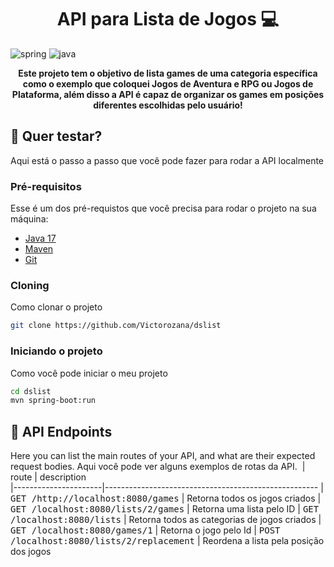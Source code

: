 [JAVA_BADGE]:https://img.shields.io/badge/java-%23ED8B00.svg?style=for-the-badge&logo=openjdk&logoColor=white
[SPRING_BADGE]: https://img.shields.io/badge/spring-%236DB33F.svg?style=for-the-badge&logo=spring&logoColor=white


<h1 align="center" style="font-weight: bold;">API para Lista de Jogos 💻</h1>

![spring][SPRING_BADGE]
![java][JAVA_BADGE]


<p align="center">
  <b>Este projeto tem o objetivo de lista games de uma categoria específica como o exemplo que coloquei Jogos de Aventura e RPG ou Jogos de Plataforma, além disso a API é capaz de organizar os games em posições diferentes escolhidas pelo usuário!</b>
</p>

<h2 id="started">🚀 Quer testar?</h2>

Aqui está o passo a passo que você pode fazer para rodar a API localmente

<h3>Pré-requisitos</h3>

Esse é um dos pré-requistos que você precisa para rodar o projeto na sua máquina:

- [Java 17](https://www.oracle.com/java/technologies/javase/jdk17-archive-downloads.html)  
- [Maven](https://maven.apache.org/)  
- [Git](https://git-scm.com/)
  
<h3>Cloning</h3>

Como clonar o projeto

```bash
git clone https://github.com/Victorozana/dslist
```

<h3>Iniciando o projeto</h3>

Como você pode iniciar o meu projeto

```bash
cd dslist
mvn spring-boot:run
``````


<h2 id="routes">📍 API Endpoints</h2>

Here you can list the main routes of your API, and what are their expected request bodies.
Aqui você pode ver alguns exemplos de rotas da API. 
​
| route               | description                                          
|----------------------|-----------------------------------------------------
| <kbd>GET /http://localhost:8080/games</kbd>     | Retorna todos os jogos criados
| <kbd>GET /localhost:8080/lists/2/games</kbd>     | Retorna uma lista pelo ID
| <kbd>GET /localhost:8080/lists</kbd>     | Retorna todos as categorias de jogos criados
| <kbd>GET /localhost:8080/games/1</kbd>     | Retorna o jogo pelo Id 
| <kbd>POST /localhost:8080/lists/2/replacement</kbd>     | Reordena a lista pela posição dos jogos

